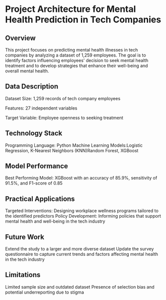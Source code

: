 # Project Architecture for Mental Health Prediction in Tech Companies
## Overview
This project focuses on predicting mental health illnesses in tech companies by analyzing a dataset of 1,259 employees. The goal is to identify factors influencing employees' decision to seek mental health treatment and to develop strategies that enhance their well-being and overall mental health.

## Data Description
Dataset Size: 1,259 records of tech company employees

Features: 27 independent variables 

Target Variable: Employee openness to seeking treatment
## Technology Stack
Programming Language: Python
Machine Learning Models:Logistic Regression, K-Nearest Neighbors (KNN)Random Forest, XGBoost
## Model Performance
Best Performing Model: XGBoost with an accuracy of 85.9%, sensitivity of 91.5%, and F1-score of 0.85

## Practical Applications
Targeted Interventions: Designing workplace wellness programs tailored to the identified predictors
Policy Development: Informing policies that support mental health and well-being in the tech industry
## Future Work
Extend the study to a larger and more diverse dataset
Update the survey questionnaire to capture current trends and factors affecting mental health in the tech industry
## Limitations
Limited sample size and outdated dataset
Presence of selection bias and potential underreporting due to stigma

